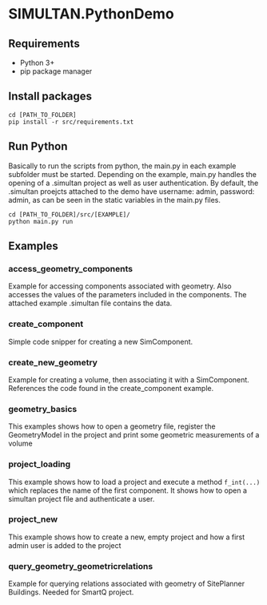 # SIMULTAN.PythonDemo

## Requirements

- Python 3+
- pip package manager

## Install packages

```
cd [PATH_TO_FOLDER]
pip install -r src/requirements.txt
```

## Run Python

Basically to run the scripts from python, the main.py in each example subfolder must be started.
Depending on the example, main.py handles the opening of a .simultan project as well as user authentication.
By default, the .simultan proejcts attached to the demo have
username: admin,
password: admin, as can be seen
in the static variables in the main.py files.

```
cd [PATH_TO_FOLDER]/src/[EXAMPLE]/
python main.py run

```

## Examples

### access_geometry_components

Example for accessing components associated with geometry. 
Also accesses the values of the parameters included in the components.
The attached example .simultan file contains the data.

### create_component

Simple code snipper for creating a new SimComponent.

### create_new_geometry

Example for creating a volume, then associating it with a SimComponent. 
References the code found in the create_component example.

### geometry_basics

This examples shows how to open a geometry file, register the GeometryModel in the project and print some geometric measurements of a volume

### project_loading

This example shows how to load a project and execute a method `f_int(...)` which replaces the name of the first component. It shows how to open a simultan project file and authenticate a user.

### project_new

This example shows how to create a new, empty project and how a first admin user is added to the project

### query_geometry_geometricrelations

Example for querying relations associated with geometry of SitePlanner Buildings. Needed for SmartQ project.

